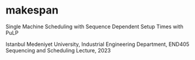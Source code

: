 # makespan
Single Machine Scheduling with Sequence Dependent Setup Times with PuLP 



Istanbul Medeniyet University, Industrial Engineering Department, END405 Sequencing and Scheduling Lecture, 2023
